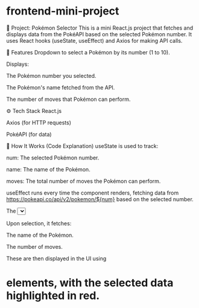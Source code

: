 # frontend-mini-project
🧩 Project: Pokémon Selector
This is a mini React.js project that fetches and displays data from the PokéAPI based on the selected Pokémon number. It uses React hooks (useState, useEffect) and Axios for making API calls.

🚀 Features
Dropdown to select a Pokémon by its number (1 to 10).

Displays:

The Pokémon number you selected.

The Pokémon's name fetched from the API.

The number of moves that Pokémon can perform.

⚙️ Tech Stack
React.js

Axios (for HTTP requests)

PokéAPI (for data)

🧠 How It Works (Code Explanation)
useState is used to track:

num: The selected Pokémon number.

name: The name of the Pokémon.

moves: The total number of moves the Pokémon can perform.

useEffect runs every time the component renders, fetching data from https://pokeapi.co/api/v2/pokemon/${num} based on the selected number.

The <select> dropdown allows you to choose a number between 1 and 10.

Upon selection, it fetches:

The name of the Pokémon.

The number of moves.

These are then displayed in the UI using <h1> elements, with the selected data highlighted in red.

